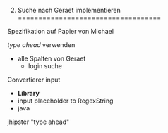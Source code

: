 2. Suche nach Geraet implementieren
===================================

Spezifikation auf Papier von Michael

*type ahead* verwenden
- alle Spalten von Geraet
	- login suche


Convertierer input
- **Library**
- input placeholder to RegexString
- java

jhipster "type ahead"